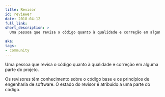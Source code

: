 ```yaml
---
title: Revisor
id: reviewer
date: 2018-04-12
full_link: 
short_description: >
  Uma pessoa que revisa o código quanto à qualidade e correção em alguma parte do projeto.

aka: 
tags:
- community
---
```

 Uma pessoa que revisa o código quanto à qualidade e correção em alguma parte do projeto.

<!--more--> 

Os revisores têm conhecimento sobre o código base e os princípios de engenharia de software. O estado do revisor é atribuído a uma parte do código.